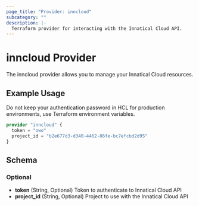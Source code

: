 ```yaml
---
page_title: "Provider: inncloud"
subcategory: ""
description: |-
  Terraform provider for interacting with the Innatical Cloud API.
---
```


# inncloud Provider

The inncloud provider allows you to manage your Innatical Cloud resources.

## Example Usage

Do not keep your authentication password in HCL for production environments, use Terraform environment variables.

```terraform
provider "inncloud" {
  token = "owo"
  project_id = "b2e677d3-d340-4462-86fe-bc7efcbd2d95"
}
```

## Schema

### Optional

- **token** (String, Optional) Token to authenticate to Innatical Cloud API
- **project_id** (String, Optional) Project to use with the Innatical Cloud API
